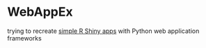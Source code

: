 # WebAppEx

trying to recreate [simple R Shiny apps](https://shiny.rstudio.com/gallery/kmeans-example.html) with Python web application frameworks
